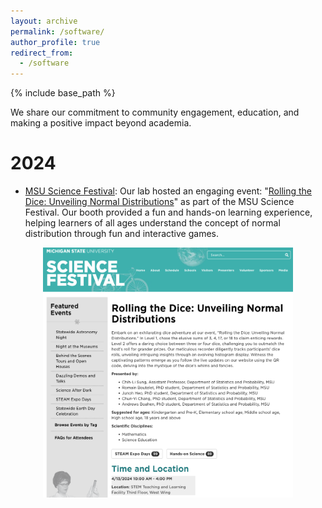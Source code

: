 ```yaml
---
layout: archive
permalink: /software/
author_profile: true
redirect_from:
  - /software
---
```


{% include base_path %}

We share our commitment to community engagement, education, and making a positive impact beyond academia.

2024
======
* [MSU Science Festival](https://sciencefestival.msu.edu/): Our lab hosted an engaging event: "[Rolling the Dice: Unveiling Normal Distributions](https://sciencefestival.msu.edu/Event/View/129)" as part of the MSU Science Festival. Our booth provided a fun and hands-on learning experience, helping learners of all ages understand the concept of normal distribution through fun and interactive games. 

<img src='/images/2024 MSU Science Festival.png' width="400" height="400" style="margin: 0 auto; display: block;">
